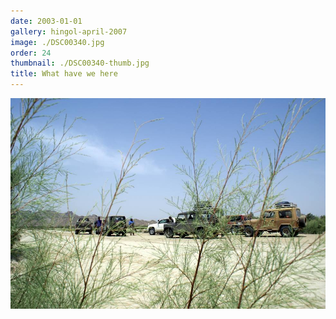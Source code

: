 ```yaml
---
date: 2003-01-01
gallery: hingol-april-2007
image: ./DSC00340.jpg
order: 24
thumbnail: ./DSC00340-thumb.jpg
title: What have we here
---
```


![What have we here](./DSC00340.jpg)